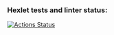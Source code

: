 ### Hexlet tests and linter status:
[![Actions Status](https://github.com/goncharovStas/frontend-project-44/workflows/hexlet-check/badge.svg)](https://github.com/goncharovStas/frontend-project-44/actions)